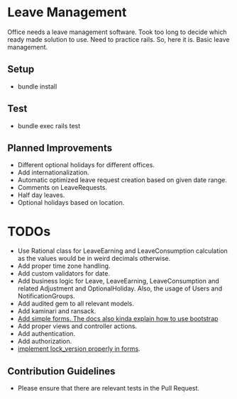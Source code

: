 # Leave Management

Office needs a leave management software. Took too long to decide which ready made solution to use. Need to practice rails. So, here it is. Basic leave management.

## Setup
* bundle install

## Test
* bundle exec rails test

## Planned Improvements
* Different optional holidays for different offices.
* Add internationalization.
* Automatic optimized leave request creation based on given date range.
* Comments on LeaveRequests.
* Half day leaves.
* Optional holidays based on location.


# TODOs
* Use Rational class for LeaveEarning and LeaveConsumption calculation as the values would be in weird decimals otherwise.
* Add proper time zone handling.
* Add custom validators for date.
* Add business logic for Leave, LeaveEarning, LeaveConsumption and related Adjustment and OptionalHoliday. Also, the usage of Users and NotificationGroups.
* Add audited gem to all relevant models.
* Add kaminari and ransack.
* [Add simple forms. The docs also kinda explain how to use bootstrap](https://github.com/plataformatec/simple_form)
* Add proper views and controller actions.
* Add authentication.
* Add authorization.
* [implement lock_version properly in forms](https://www.engineyard.com/blog/a-guide-to-optimistic-locking).

## Contribution Guidelines
* Please ensure that there are relevant tests in the Pull Request.
